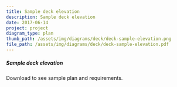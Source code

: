 ```yaml
---
title: Sample deck elevation
description: Sample deck elevation
date: 2017-06-14
project: project
diagram_type: plan
thumb_path: /assets/img/diagrams/deck/deck-sample-elevation.png
file_path: /assets/img/diagrams/deck/deck-sample-elevation.pdf
---
```

##### Sample deck elevation
Download to see sample plan and requirements.
